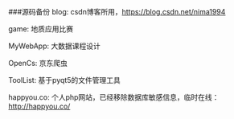 ###源码备份
blog: csdn博客所用，https://blog.csdn.net/nima1994  

game: 地质应用比赛  

MyWebApp: 大数据课程设计  

OpenCs: 京东爬虫  

ToolList: 基于pyqt5的文件管理工具  

happyou.co: 个人php网站，已经移除数据库敏感信息，临时在线：http://happyou.co/  


